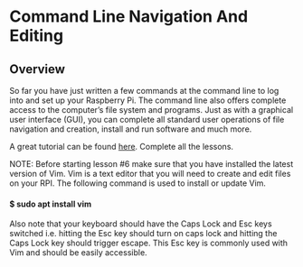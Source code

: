 # Command Line Navigation And Editing

## Overview

So far you have just written a few commands at the command line to log into and set up your Raspberry Pi. The command line also offers complete access to the computer’s file system and programs. Just as with a graphical user interface (GUI), you can complete all standard user operations of file navigation and creation, install and run software and much more.

A great tutorial can be found [here](https://www.google.com/url?q=https://ryanstutorials.net/linuxtutorial/&sa=D&ust=1587613174403000). Complete all the lessons.

NOTE: Before starting lesson \#6 make sure that you have installed the latest version of Vim. Vim is a text editor that you will need to create and edit files on your RPI. The following command is used to install or update Vim.

#### $ sudo apt install vim

Also note that your keyboard should have the Caps Lock and Esc keys switched i.e. hitting the Esc key should turn on caps lock and hitting the Caps Lock key should trigger escape. This Esc key is commonly used with Vim and should be easily accessible.

